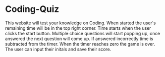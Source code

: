 # Coding-Quiz
This website will test your knowledge on Coding.
When started the user's remaining time will be in the top right corner. 
Time starts when the user clicks the start button.
Multiple choice questions will start popping up, once answered the next question will come up.
If answered incorrectly time is subtracted from the timer.
When the timer reaches zero the game is over.
The user can input their initals and save their score.
